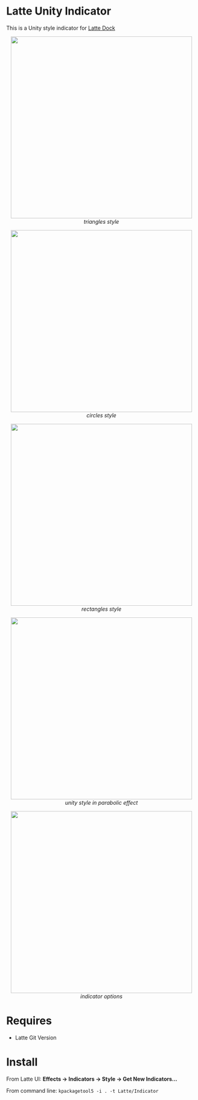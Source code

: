 # Latte Unity Indicator
This is a Unity style indicator for [Latte Dock](https://phabricator.kde.org/source/latte-dock/repository/master/)

<p align="center">
<img src="https://i.imgur.com/gPTAx78.png" width="480" ><br/>
<i>triangles style</i>
</p>

<p align="center">
<img src="https://i.imgur.com/WDFV3z3.png" width="480" ><br/>
<i>circles style</i>
</p>

<p align="center">
<img src="https://i.imgur.com/g8lm88B.png" width="480" ><br/>
<i>rectangles style</i>
</p>

<p align="center">
<img src="https://i.imgur.com/uWgQulB.png" width="480" ><br/>
<i>unity style in parabolic effect</i>
</p>

<p align="center">
<img src="https://i.imgur.com/gOhXIpj.png" width="480" ><br/>
<i>indicator options</i>
</p>

# Requires

- Latte Git Version

# Install

From Latte UI: **Effects -> Indicators -> Style -> Get New Indicators...**

From command line: ``kpackagetool5 -i . -t Latte/Indicator``

